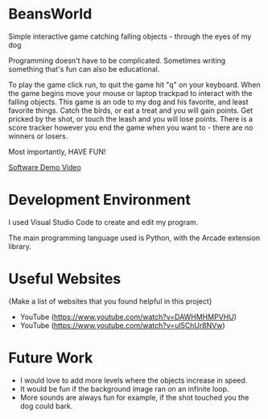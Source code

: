 # BeansWorld
Simple interactive game catching falling objects - through the eyes of my dog 

Programming doesn't have to be complicated. Sometimes writing something that's fun can also be educational. 

To play the game click run, to quit the game hit "q" on your keyboard. When the game begins move your mouse or laptop trackpad to interact with the falling objects.
This game is an ode to my dog and his favorite, and least favorite things. 
Catch the birds, or eat a treat and you will gain points. 
Get pricked by the shot, or touch the leash and you will lose points. 
There is a score tracker however you end the game when you want to - there are no winners or losers. 

Most importantly, HAVE FUN! 

[Software Demo Video](http://youtube.link.goes.here)

# Development Environment

I used Visual Studio Code to create and edit my program. 

The main programming language used is Python, with the Arcade extension library. 

# Useful Websites

{Make a list of websites that you found helpful in this project}
* YouTube (https://www.youtube.com/watch?v=DAWHMHMPVHU)
* YouTube (https://www.youtube.com/watch?v=uI5ChUr8NVw)

# Future Work
* I would love to add more levels where the objects increase in speed.
* It would be fun if the background image ran on an infinite loop. 
* More sounds are always fun for example, if the shot touched you the dog could bark. 
